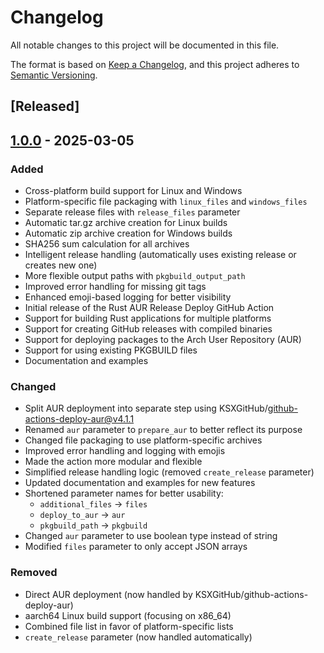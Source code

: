 # Changelog

All notable changes to this project will be documented in this file.

The format is based on [Keep a Changelog](https://keepachangelog.com/en/1.1.0/),
and this project adheres to [Semantic Versioning](https://semver.org/spec/v2.0.0.html).

## [Released]

## [1.0.0] - 2025-03-05

### Added
- Cross-platform build support for Linux and Windows
- Platform-specific file packaging with `linux_files` and `windows_files`
- Separate release files with `release_files` parameter
- Automatic tar.gz archive creation for Linux builds
- Automatic zip archive creation for Windows builds
- SHA256 sum calculation for all archives
- Intelligent release handling (automatically uses existing release or creates new one)
- More flexible output paths with `pkgbuild_output_path`
- Improved error handling for missing git tags
- Enhanced emoji-based logging for better visibility
- Initial release of the Rust AUR Release Deploy GitHub Action
- Support for building Rust applications for multiple platforms
- Support for creating GitHub releases with compiled binaries
- Support for deploying packages to the Arch User Repository (AUR)
- Support for using existing PKGBUILD files
- Documentation and examples

### Changed
- Split AUR deployment into separate step using KSXGitHub/github-actions-deploy-aur@v4.1.1
- Renamed `aur` parameter to `prepare_aur` to better reflect its purpose
- Changed file packaging to use platform-specific archives
- Improved error handling and logging with emojis
- Made the action more modular and flexible
- Simplified release handling logic (removed `create_release` parameter)
- Updated documentation and examples for new features
- Shortened parameter names for better usability:
  - `additional_files` → `files`
  - `deploy_to_aur` → `aur`
  - `pkgbuild_path` → `pkgbuild`
- Changed `aur` parameter to use boolean type instead of string
- Modified `files` parameter to only accept JSON arrays

### Removed
- Direct AUR deployment (now handled by KSXGitHub/github-actions-deploy-aur)
- aarch64 Linux build support (focusing on x86_64)
- Combined file list in favor of platform-specific lists
- `create_release` parameter (now handled automatically)

[Unreleased]: https://github.com/Da4ndo/rust-aur-release-deploy/compare/v1.0.0...HEAD
[1.0.0]: https://github.com/Da4ndo/rust-aur-release-deploy/releases/tag/v1.0.0
